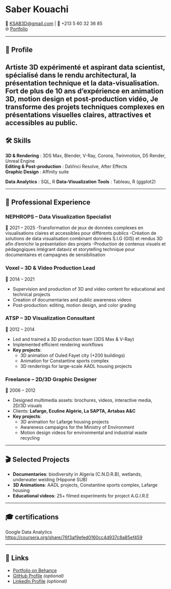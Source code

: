 # Saber Kouachi

📧 KSAB3D@gmail.com | 📱 +213 5 60 32 36 85  
🌐 [Portfolio](https://www.behance.net/ALGERIE3D) 

---

## 🎯 Profile
  
Artiste 3D expérimenté et aspirant data scientist, spécialisé dans le rendu architectural, la présentation technique et la data-visualisation. Fort de plus de 10 ans d’expérience en animation 3D, motion design et post-production vidéo, Je transforme des projets techniques complexes en présentations visuelles claires, attractives et accessibles au public.  
---

## 🛠️ Skills


**3D & Rendering** : 3DS Max, Blender, V-Ray, Corona, Twinmotion, D5 Render, Unreal Engine  
**Editing & Post-production** : DaVinci Resolve, After Effects  
**Graphic Design** : Affinity suite  

**Data Analytics** :  SQL, R
**Data-Visualization Tools** : Tableau,  R (ggplot2)


---

## 💼 Professional Experience

### **NEPHROPS – Data Visualization Specialist**
📍 2021 – 2025
-Transformation de jeux de données complexes en visualisations claires et accessibles pour différents publics
-Création de solutions de data visualisation combinant données S.I.G (GIS) et rendus 3D afin d’enrichir la présentation des projets
-Production de contenus visuels et pédagogiques intégrant dataviz et storytelling technique pour documentaires et campagnes de sensibilisation

### **Voxel – 3D & Video Production Lead**  
📍 2014 – 2021  
- Supervision and production of 3D and video content for educational and technical projects  
- Creation of documentaries and public awareness videos  
- Post-production: editing, motion design, and color grading  

### **ATSP – 3D Visualization Consultant**  
📍 2012 – 2014  
- Led and trained a 3D production team (3DS Max & V-Ray)  
- Implemented efficient rendering workflows  
- **Key projects**:  
  - 3D animation of Ouled Fayet city (+200 buildings)  
  - Animation for Constantine sports complex  
  - 3D renderings for large-scale AADL housing projects  

### **Freelance – 2D/3D Graphic Designer**  
📍 2006 – 2012  
- Designed multimedia assets: brochures, videos, interactive media, 2D/3D visuals  
- Clients: **Lafarge, Eculine Algérie, La SAPTA, Artabas A&C**  
- **Key projects**:  
  - 3D animation for Lafarge housing projects  
  - Awareness campaigns for the Ministry of Environment  
  - Motion design videos for environmental and industrial waste recycling  

---

## 🎬 Selected Projects
- **Documentaries**: biodiversity in Algeria (C.N.D.R.B), wetlands, underwater welding (Hipponé SUB)  
- **3D Animations**: AADL projects, Constantine sports complex, Lafarge housing  
- **Educational videos**: 25+ filmed experiments for project A.G.I.R.E  

---

## 🎓 certifications
Google Data Analytics
https://coursera.org/share/76f3af9efed0160cc4d937c8a85ef459

---

## 🔗 Links
- [Portfolio on Behance](https://www.behance.net/ALGERIE3D)  
- [GitHub Profile](https://github.com/your-username) *(optional)*  
- [LinkedIn Profile](https://linkedin.com/in/your-profile) *(optional)*  
